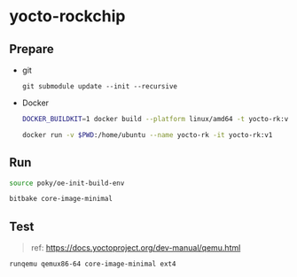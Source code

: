 # yocto-rockchip

## Prepare

- git

  `git submodule update --init --recursive`

- Docker

  ```sh
  DOCKER_BUILDKIT=1 docker build --platform linux/amd64 -t yocto-rk:v1 .

  docker run -v $PWD:/home/ubuntu --name yocto-rk -it yocto-rk:v1
  ```

## Run

```sh
source poky/oe-init-build-env

bitbake core-image-minimal
```

## Test

>ref:  https://docs.yoctoproject.org/dev-manual/qemu.html

`runqemu qemux86-64 core-image-minimal ext4`